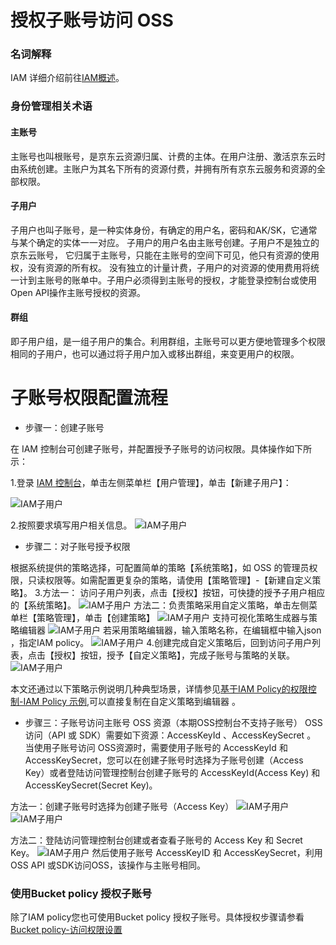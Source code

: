 # 授权子账号访问 OSS
### 名词解释
IAM 详细介绍前往[IAM概述](https://docs.jdcloud.com/cn/iam/product-overview)。

### 身份管理相关术语
#### 主账号
主账号也叫根账号，是京东云资源归属、计费的主体。在用户注册、激活京东云时由系统创建。主账户为其名下所有的资源付费，并拥有所有京东云服务和资源的全部权限。

#### 子用户
子用户也叫子账号，是一种实体身份，有确定的用户名，密码和AK/SK，它通常与某个确定的实体一一对应。 子用户的用户名由主账号创建。子用户不是独立的京东云账号，
它归属于主账号，只能在主账号的空间下可见，他只有资源的使用权，没有资源的所有权。
没有独立的计量计费，子用户的对资源的使用费用将统一计到主账号的账单中。子用户必须得到主账号的授权，才能登录控制台或使用Open API操作主账号授权的资源。
#### 群组
即子用户组，是一组子用户的集合。利用群组，主账号可以更方便地管理多个权限相同的子用户，也可以通过将子用户加入或移出群组，来变更用户的权限。

# 子账号权限配置流程

- 步骤一：创建子账号

 在 IAM 控制台可创建子账号，并配置授予子账号的访问权限。具体操作如下所示：
 
 1.登录 [IAM 控制台](https://iam-console.jdcloud.com/summary)，单击左侧菜单栏【用户管理】，单击【新建子用户】：
 
 ![IAM子用户](../../../../../image/Object-Storage-Service/OSS-108.png)
 
2.按照要求填写用户相关信息。
![IAM子用户](../../../../../image/Object-Storage-Service/OSS-109.png)

- 步骤二：对子账号授予权限

根据系统提供的策略选择，可配置简单的策略【系统策略】，如 OSS 的管理员权限，只读权限等。如需配置更复杂的策略，请使用【策略管理】-【新建自定义策略】。
3.方法一： 访问子用户列表，点击【授权】按钮，可快捷的授予子用户相应的【系统策略】。
![IAM子用户](../../../../../image/Object-Storage-Service/OSS-110.png)
方法二：负责策略采用自定义策略，单击左侧菜单栏【策略管理】，单击【创建策略】
![IAM子用户](../../../../../image/Object-Storage-Service/OSS-113.png)
支持可视化策略生成器与策略编辑器
![IAM子用户](../../../../../image/Object-Storage-Service/OSS-112.png)
若采用策略编辑器，输入策略名称，在编辑框中输入json ，指定IAM policy。
![IAM子用户](../../../../../image/Object-Storage-Service/OSS-111.png)
4.创建完成自定义策略后，回到访问子用户列表，点击【授权】按钮，授予【自定义策略】，完成子账号与策略的关联。
![IAM子用户](../../../../../image/Object-Storage-Service/OSS-114.png)

本文还通过以下策略示例说明几种典型场景，详情参见[基于IAM Policy的权限控制-IAM Policy 示例](../../Operation-Guide/Access-Control/Access-Control-Base-On-IAM-Policy.md),可以直接复制在自定义策略到编辑器 。

- 步骤三：子账号访问主账号 OSS 资源（本期OSS控制台不支持子账号）
OSS 访问（API 或 SDK）需要如下资源：AccessKeyId 、AccessKeySecret 。
当使用子账号访问 OSS资源时，需要使用子账号的 AccessKeyId 和 AccessKeySecret，您可以在创建子账号时选择为子账号创建（Access Key）或者登陆访问管理控制台创建子账号的 AccessKeyId(Access Key) 和 AccessKeySecret(Secret Key)。

方法一：创建子账号时选择为创建子账号（Access Key）
![IAM子用户](../../../../../image/Object-Storage-Service/OSS-115.png)
![IAM子用户](../../../../../image/Object-Storage-Service/OSS-116.jpg)

方法二：登陆访问管理控制台创建或者查看子账号的 Access Key 和 Secret Key。
![IAM子用户](../../../../../image/Object-Storage-Service/OSS-117.png)
然后使用子账号 AccessKeyID 和 AccessKeySecret，利用OSS API 或SDK访问OSS，该操作与主账号相同。

### 使用Bucket policy 授权子账号

除了IAM policy您也可使用Bucket policy 授权子账号。具体授权步骤请参看[Bucket policy-访问权限设置](../../Operation-Guide/Manage-Bucket/Modifiy-Access-Control.md)














